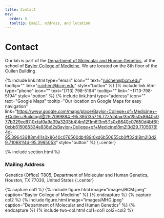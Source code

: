 ```yaml
---
title: Contact
nav:
  order: 5
  tooltip: Email, address, and location
---
```


# <i class="fas fa-envelope"></i>Contact

Our lab is part of the [Department of Molecular and Human Genetics](https://www.bcm.edu/departments/molecular-and-human-genetics), at the school of [Baylor College of Medicine](https://www.bcm.edu/).
We are located on the 8th floor of the Cullen Building.

{%
  include link.html
  type="email"
  icon=""
  text="ruichen@bcm.edu"
  tooltip=""
  link="ruichen@bcm.edu"
  style="button"
%}
{%
  include link.html
  type="phone"
  icon=""
  text="(713) 798-5194"
  tooltip=""
  link="+1713-798-5194"
  style="button"
%}
{%
  include link.html
  type="address"
  icon=""
  text="Google Maps"
  tooltip="Our location on Google Maps for easy navigation"
  link="https://www.google.com/maps/place/Baylor+College+of+Medicine+-+Cullen+Building/@29.7099884,-95.3951357,16.77z/data=!3m1!5s0x8640c077b329ed87:0xfaf0a9a39a3203b4!4m12!1m6!3m5!1s0x8640c07650d4bf6f:0xbb615085334e838e!2sBaylor+College+of+Medicine!8m2!3d29.7105676!4d-95.3964361!3m4!1s0x8640c076560db489:0xd6b50655cb0ff32d!8m2!3d29.710681!4d-95.3965053"
  style="button"
%}
{:.center}

{% include section.html %}

### <i class="fas fa-mail-bulk"></i>Mailing Address

Genetics (Office) T805, 
Department of Molecular and Human Genetics, 
Houston, TX 77030, 
United States
{:.center}

{% capture col1 %}
{%
  include figure.html
  image="images/BCM.jpeg"
  caption="Baylor College of Medicine"
%}
{% endcapture %}
{% capture col2 %}
{%
  include figure.html
  image="images/MHG.jpeg"
  caption="Department of Molecular and Human Genetics"
%}
{% endcapture %}
{% include two-col.html col1=col1 col2=col2 %}
